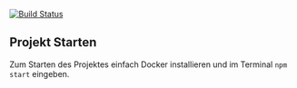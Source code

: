 [![Build Status](https://drone.anker.dev/api/badges/codeanker/dlrg-discord-bot/status.svg)](https://drone.anker.dev/codeanker/dlrg-discord-bot)

## Projekt Starten
Zum Starten des Projektes einfach Docker installieren und im Terminal ```npm start``` eingeben.
